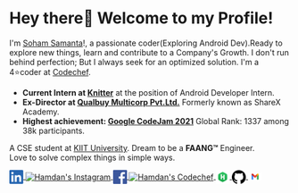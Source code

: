 # Hey there👋 Welcome to my Profile!

I'm [Soham Samanta](https://www.linkedin.com/in/soham-samanta-5732b41b5/)!, a passionate coder(Exploring Android Dev).Ready to explore new things, learn and contribute to a Company's Growth. I don't run behind perfection; But I always seek for an optimized solution.
I'm a 4⭐coder at [Codechef](https://www.codechef.com/users/soham_cp_noob). 

- <b>Current Intern at [Knitter](https://www.linkedin.com/company/knitter/)</b> at the position of Android Developer Intern.
- <b>Ex-Director at [Qualbuy Multicorp Pvt.Ltd.](https://www.sharexindustries.com/)</b> Formerly known as ShareX Academy.
- <b>Highest achievement: [Google CodeJam 2021](https://drive.google.com/file/d/1AX-W4pBfTZm7JXK3FBMJd9vY1Pi86kUP/view)</b> Global Rank: 1337 among 38k participants.

A CSE student at [KIIT University](https://kiit.ac.in/). Dream to be a <b>FAANG™️</b> Engineer.<br>
Love to solve complex things in simple ways.

<a href="https://www.linkedin.com/in/soham-samanta-5732b41b5/">
  <img align="center" alt="Hamdan's LinkedIN" width="25px" src="Assets/linkedin.png" />
</a>
<a href="https://www.instagram.com/sohamsamanta2/">
  <img align="center" alt="Hamdan's Instagram" width="25px" src="Assets/instagram.jpg" />
</a>
<a href="https://www.facebook.com/soham.samnata">
  <img align="center" alt="Hamdan's Facebook" width="25px" src="Assets/facebook.png" />
</a>
<a href="https://www.codechef.com/users/soham_cp_noob">
  <img align="center" alt="Hamdan's Codechef" width="25px" src="Assets/codechef.png" />
</a>
<a href="https://www.hackerrank.com/sohamsamanta2?hr_r=1">
  <img align="center" alt="Hamdan's Hackerrank" width="25px" src="Assets/hackerrank.png" />
</a>
<a href="https://github.com/soham-samanta">
  <img align="center" alt="Hamdan's Github" width="25px" src="Assets/github.png" />
</a>
<a href="mailto:sohamsamanta2@gmail.com?subject=Hey%20Soham,%20From%20Github">
  <img align="center" alt="Hamdan's Gmail" width="25px" src="Assets/gmail.png" />
</a>
<br><br>
